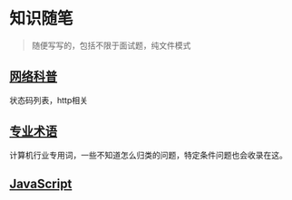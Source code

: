 # 知识随笔
  > 随便写写的，包括不限于面试题，纯文件模式

## [网络科普](./contents/net.md)
  状态码列表，http相关

## [专业术语](./contents/term.md)
  计算机行业专用词，一些不知道怎么归类的问题，特定条件问题也会收录在这。

## [JavaScript](./contents/js.md)